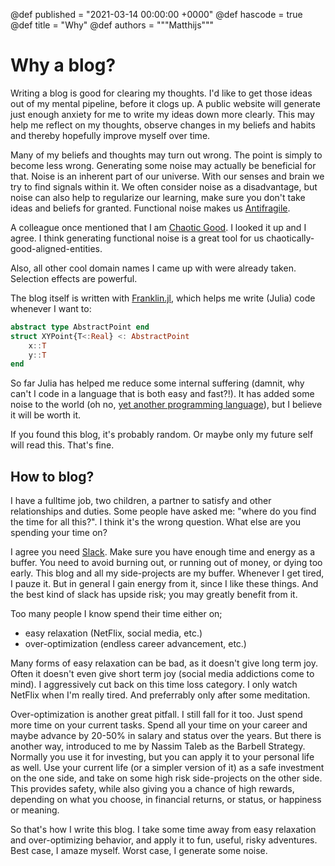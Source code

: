 @def published = "2021-03-14 00:00:00 +0000"
@def hascode = true
@def title = "Why"
@def authors = """Matthijs"""

# Why a blog?

Writing a blog is good for clearing my thoughts. I'd like to get those ideas out of my mental pipeline, before it clogs up. A public website will generate just enough anxiety for me to write my ideas down more clearly. This may help me reflect on my thoughts, observe changes in my beliefs and habits and thereby hopefully improve myself over time.

Many of my beliefs and thoughts may turn out wrong. The point is simply to become less wrong. Generating some noise may actually be beneficial for that. Noise is an inherent part of our universe. With our senses and brain we try to find signals within it. We often consider noise as a disadvantage, but noise can also help to regularize our learning, make sure you don't take ideas and beliefs for granted. Functional noise makes us [Antifragile](https://en.wikipedia.org/wiki/Antifragile).

A colleague once mentioned that I am [Chaotic Good](http://easydamus.com/chaoticgood.html). I looked it up and I agree. I think generating functional noise is a great tool for us chaotically-good-aligned-entities.

Also, all other cool domain names I came up with were already taken. Selection effects are powerful.

The blog itself is written with [Franklin.jl](https://franklinjl.org/), which helps me write (Julia) code whenever I want to:
```julia
abstract type AbstractPoint end
struct XYPoint{T<:Real} <: AbstractPoint
    x::T
    y::T
end
```
So far Julia has helped me reduce some internal suffering (damnit, why can't I code in a language that is both easy and fast?!). It has added some noise to the world (oh no, [yet another programming language](https://xkcd.com/927/)), but I believe it will be worth it.

If you found this blog, it's probably random. Or maybe only my future self will read this. That's fine.

## How to blog?

I have a fulltime job, two children, a partner to satisfy and other relationships and duties. Some people have asked me: "where do you find the time for all this?". I think it's the wrong question. What else are you spending your time on?

I agree you need [Slack](https://thezvi.wordpress.com/2017/09/30/slack/). Make sure you have enough time and energy as a buffer. You need to avoid burning out, or running out of money, or dying too early. This blog and all my side-projects are my buffer. Whenever I get tired, I pauze it. But in general I gain energy from it, since I like these things. And the best kind of slack has upside risk; you may greatly benefit from it.

Too many people I know spend their time either on;
* easy relaxation (NetFlix, social media, etc.)
* over-optimization (endless career advancement, etc.)

Many forms of easy relaxation can be bad, as it doesn't give long term joy. Often it doesn't even give short term joy (social media addictions come to mind). I aggressively cut back on this time loss category. I only watch NetFlix when I'm really tired. And preferrably only after some meditation.

Over-optimization is another great pitfall. I still fall for it too. Just spend more time on your current tasks. Spend all your time on your career and maybe advance by 20-50% in salary and status over the years. But there is another way, introduced to me by Nassim Taleb as the Barbell Strategy. Normally you use it for investing, but you can apply it to your personal life as well. Use your current life (or a simpler version of it) as a safe investment on the one side, and take on some high risk side-projects on the other side. This provides safety, while also giving you a chance of high rewards, depending on what you choose, in financial returns, or status, or happiness or meaning.

So that's how I write this blog. I take some time away from easy relaxation and over-optimizing behavior, and apply it to fun, useful, risky adventures. Best case, I amaze myself. Worst case, I generate some noise.